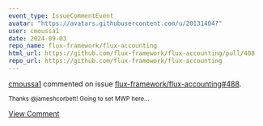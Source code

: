 ```yaml
---
event_type: IssueCommentEvent
avatar: "https://avatars.githubusercontent.com/u/20131404?"
user: cmoussa1
date: 2024-09-03
repo_name: flux-framework/flux-accounting
html_url: https://github.com/flux-framework/flux-accounting/pull/488
repo_url: https://github.com/flux-framework/flux-accounting
---
```


<a href='https://github.com/cmoussa1' target='_blank'>cmoussa1</a> commented on issue <a href='https://github.com/flux-framework/flux-accounting/pull/488' target='_blank'>flux-framework/flux-accounting#488</a>.

<small>Thanks @jameshcorbett! Going to set MWP here...</small>

<a href='https://github.com/flux-framework/flux-accounting/pull/488' target='_blank'>View Comment</a>